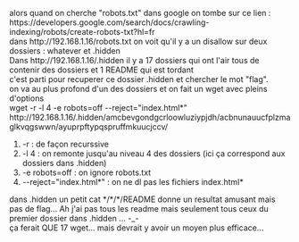 <p>
    alors quand on cherche "robots.txt" dans google on tombe sur ce lien : https://developers.google.com/search/docs/crawling-indexing/robots/create-robots-txt?hl=fr<br>
    dans http://192.168.1.16/robots.txt on voit qu'il y a un disallow sur deux dossiers : whatever et .hidden<br>
    Dans http://192.168.1.16/.hidden il y a 17 dossiers qui ont l'air tous de contenir des dossiers et 1 README qui est tordant<br>
    c'est parti pour recuperer ce dossier .hidden et chercher le mot "flag".<br>
    on va au plus profond d'un des dossiers et on fait un wget avec pleins d'options<br>
    wget -r -l 4 -e robots=off --reject="index.html*" http://192.168.1.16/.hidden/amcbevgondgcrloowluziypjdh/acbnunauucfplzmaglkvqgswwn/ayuprpftypqspruffmkuucjccv/<br>
    <ol>
        <li>-r : de façon recurssive</li>
        <li>-l 4 : on remonte jusqu'au niveau 4 des dossiers (ici ça correspond aux dossiers dans .hidden)</li>
        <li>-e robots=off : on ignore robots.txt</li>
        <li>--reject="index.html*" : on ne dl pas les fichiers index.html*</li>
    </ol>
    dans .hidden un petit cat */*/*/README donne un resultat amusant mais pas de flag... Ah j'ai pas tous les readme mais seulement tous ceux du premier dossier dans .hidden ... -_-<br>
    ça ferait QUE 17 wget... mais devrait y avoir un moyen plus efficace...
    </p>